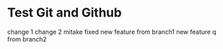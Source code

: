 # Test Git and Github
change 1
change 2
mitake fixed
new feature from branch1
new feature q from branch2
